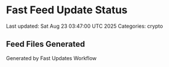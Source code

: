 # Fast Feed Update Status
Last updated: Sat Aug 23 03:47:00 UTC 2025
Categories: crypto

## Feed Files Generated

Generated by Fast Updates Workflow
